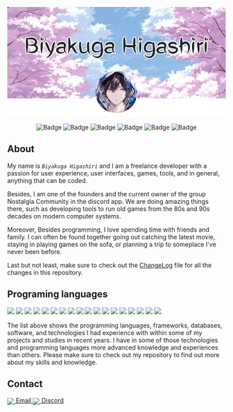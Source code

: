 <p align="center">
    <a href="https://github.com/Biyakuga/Biyakuga/tree/main/Images/Backgrounds/Background_001.png">
        <img src="https://github.com/Biyakuga/Biyakuga/blob/main/Images/Backgrounds/Background_001.png"
        title="Background 001 - Sakura Trees with Profile"
        alt="Background" />
    </a>
</p>

<p align="center">
    <img src="https://img.shields.io/github/downloads/Biyakuga/Biyakuga/total?logo=GitHub"
    title="Badge 01 - GitHub all releases"
    alt="Badge" />
    <img src="https://img.shields.io/github/license/Biyakuga/Biyakuga?logo=GitHub"
    title="Badge 02 - GitHub License"
    alt="Badge" />
    <img src="https://img.shields.io/github/forks/Biyakuga/Biyakuga?logo=GitHub"
    title="Badge 03 - GitHub all forks"
    alt="Badge" />
    <img src="https://img.shields.io/github/v/release/Biyakuga/Biyakuga?logo=GitHub"
    title="Badge 04 - GitHub release by date"
    alt="Badge" />
    <img src="https://img.shields.io/github/repo-size/Biyakuga/Biyakuga?label=size&logo=GitHub"
    title="Badge 05 - GitHub repo size"
    alt="Badge" />
    <img src="https://img.shields.io/github/stars/Biyakuga/Biyakuga?logo=GitHub"
    title="Badge 06 - GitHub repo stars"
    alt="Badge" />
</p>
<!-- <br /> -->

## About
My name is _`Biyakuga Higashiri`_ and I am a freelance developer with a passion for user experience, user interfaces, games, tools, and in general, anything that can be coded.

Besides, I am one of the founders and the current owner of the group Nostalgia Community in the discord app.
We are doing amazing things there, such as developing tools to run old games from the 80s and 90s decades on modern computer  systems.

Moreover, Besides programming, I love spending time with friends and family. I can often be found together going out catching the latest movie, staying in playing games on the sofa, or planning a trip to someplace I've never been before.

Last but not least, make sure to check out the [ChangeLog](CHANGELOG.md "Versions File") file for all the changes in this repository.

## Programing languages
<p>
<img src="https://img.shields.io/badge/-Html-dd4b25?style=flat&logo=html5&logoColor=ffffff" />
<img src="https://img.shields.io/badge/-Css-254bdd?style=flat&logo=css3&logoColor=ffffff" />
<img src="https://img.shields.io/badge/-JavaScript-d5b422?style=flat&logo=javascript&logoColor=ffffff" />
<img src="http://img.shields.io/badge/-TypeScript-2f74c0?style=flat&logo=typescript&logoColor=ffffff" />
<img src="https://img.shields.io/badge/-Bootstrap-563d7c?style=flat&logo=bootstrap&logoColor=ffffff" />
<img src="http://img.shields.io/badge/-Java-ec2024?style=flat&logo=java&logoColor=ffffff" />
<img src="http://img.shields.io/badge/-Python-407cab?style=flat&logo=python&logoColor=ffffff" />
<img src="http://img.shields.io/badge/-CSharp-2b0169?style=flat&logo=c-sharp&logoColor=ffffff" />
<img src="http://img.shields.io/badge/-Angular-d6002f?style=flat&logo=angular&logoColor=ffffff" />
<img src="https://img.shields.io/badge/-React-000000?style=flat&logo=react&logoColor=ededed" />
<img src="http://img.shields.io/badge/-Vue-41b883?style=flat&logo=vue.js&logoColor=ffffff" />
<img src="http://img.shields.io/badge/-Spring-6db33f?style=flat&logo=spring&logoColor=ffffff" />
<img src="https://img.shields.io/badge/-Node.js-3c873a?style=flat&logo=node.js&logoColor=ffffff" />
<img src="https://img.shields.io/badge/-SqlLite-6cb9e1?style=flat&logo=sqlite&logoColor=ffffff" />
<img src="https://img.shields.io/badge/-PostgreSql-31648c?style=flat&logo=postgresql&logoColor=ffffff" />
<img src="https://img.shields.io/badge/-MongoDb-4ca449?style=flat&logo=mongodb&logoColor=ffffff" />
<img src="https://img.shields.io/badge/-MySql-f08d00?style=flat&logo=mysql&logoColor=ffffff" />
<img src="https://img.shields.io/badge/-MsSql-cc2927?style=flat&logo=microsoft-sql-server&logoColor=ffffff" />
</p>
<p>
The list above shows the programming languages, frameworks, databases, software, and technologies I had experience with within some of my projects and studies in recent years.
I have in some of those technologies and programming languages more advanced knowledge and experiences than others.
Please make sure to check out my repository to find out more about my skills and knowledge.
</p>

## Contact
<a align="center" href="https://discordapp.com/users/Biyakuga#0101"> <img align="center" src="https://imgur.com/oPtKxVc.png"> Email </a> 
<a align="center" href="https://discordapp.com/users/Biyakuga#0101"> <img align="center" src="https://imgur.com/oveY3Cc.png"> Discord </a>

<!-- ✉ [Email]("BiyakugaNostalgia@outlook.com" "Email Address") 💻 [Discord](https://discordapp.com/users/Biyakuga#0101 "Discord Profile") Size 24px-->

